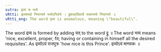 ```yaml
---
sutra: द्रव्यं च भव्ये
vRtti: द्रव्यशब्दो निपात्यते भव्येऽभिधेये । द्रुशब्दादिवार्थे यत्प्रत्ययो निपात्यते ॥
vRtti_eng: The word द्रव्य is anomalous, meaning \"beautiful\".
---
```

The word द्रव्य is formed by adding यत् to the word द्रु ॥ The word भव्य means 'nice, excellent, proper, fit; having or containing in himself all the desired requisites'. As द्रव्योऽयं राजपुत्रः 'how nice is this Prince'. द्रव्योऽयं माणवकः ॥
